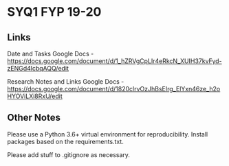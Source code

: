 # SYQ1 FYP 19-20

## Links
Date and Tasks Google Docs - https://docs.google.com/document/d/1_hZRVgCpLIr4eRkcN_XUIH37kvFyd-zENGd4lcbqAQQ/edit

Research Notes and Links Google Docs - https://docs.google.com/document/d/1820clrvOzJhBsEIrg_ElYxn46ze_h2oHYOViLXi8RxU/edit


## Other Notes

Please use a Python 3.6+ virtual environment for reproducibility. Install packages based on the requirements.txt.

Please add stuff to .gitignore as necessary.